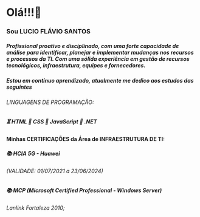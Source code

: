 # Olá!!!:clap:

### Sou LUCIO FLÁVIO SANTOS

##### Profissional proativo e disciplinado, com uma forte capacidade de análise para identificar, planejar e implementar mudanças nos recursos e processos da TI. Com uma sólida experiência em gestão de recursos tecnológicos, infraestrutura, equipes e fornecedores.

##### Estou em contínuo aprendizado, atualmente me dedico aos estudos das seguintes

###### LINGUAGENS DE PROGRAMAÇÃO:

##### :hourglass_flowing_sand: HTML  		:rainbow: CSS 		:school: JavaScript		:goal_net: .NET



#### Minhas CERTIFICAÇÕES da Área de INFRAESTRUTURA DE TI:

##### :books: HCIA 5G - Huawei 

###### (VALIDADE: 01/07/2021 a 23/06/2024)

##### :books: MCP (Microsoft Certified Professional - Windows Server) 

###### Lanlink Fortaleza 2010;